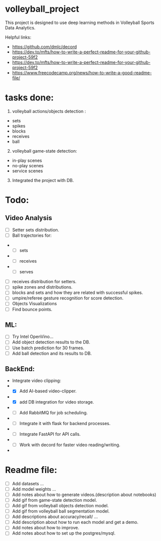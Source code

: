 # volleyball_project

This project is designed to use deep learning methods in Volleyball
Sports Data Analytics.

Helpful links:

- https://github.com/dmlc/decord
- https://dev.to/mfts/how-to-write-a-perfect-readme-for-your-github-project-59f2
- https://dev.to/mfts/how-to-write-a-perfect-readme-for-your-github-project-59f2
- https://www.freecodecamp.org/news/how-to-write-a-good-readme-file/

# tasks done:

1. volleyball actions/objects detection :

- sets
- spikes
- blocks
- receives
- ball

2. volleyball game-state detection:

- in-play scenes
- no-play scenes
- service scenes

3. Integrated the project with DB.

# Todo:

## Video Analysis

- [ ] Setter sets distribution.
- [ ] Ball trajectories for:
-
    - [ ] sets
-
    - [ ] receives
-
    - [ ] serves
- [ ] receives distribution for setters.
- [ ] spike zones and distributions.
- [ ] blocks and sets and how they are related with successful spikes.
- [ ] umpire/referee gesture recognition for score detection.
- [ ] Objects Visualizations
- [ ] Find bounce points.

## ML:

- [ ] Try Intel OpenVino...
- [ ] Add object detection results to the DB.
- [ ] Use batch prediction for 30 frames.
- [ ] Add ball detection and its results to DB.

## BackEnd:

- Integrate video clipping:
-
    - [x] Add AI-based video-clipper.
-
    - [x] add DB integration for video storage.
-
    - [ ] Add RabbitMQ for job scheduling.
-
    - [ ] Integrate it with flask for backend processes.
-
    - [ ] Integrate FastAPI for API calls.
-
    - [ ] Work with decord for faster video reading/writing.
-

# Readme file:

- [ ] Add datasets ...
- [ ] Add model weights ...
- [ ] Add notes about how to generate videos.(description about notebooks)
- [ ] Add gif from game-state detection model.
- [ ] Add gif from volleyball objects detection model.
- [ ] Add gif from volleyball ball segmentation model.
- [ ] Add descriptions about accuracy/recall/ ...
- [ ] Add description about how to run each model and get a demo.
- [ ] Add notes about how to improve.
- [ ] Add notes about how to set up the postgres/mysql.